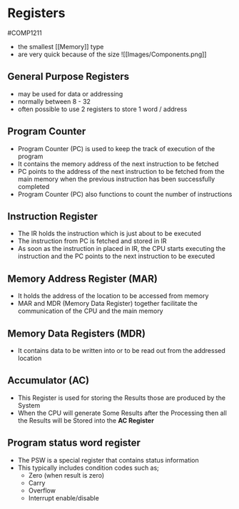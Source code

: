 # Registers
#COMP1211 
- the smallest [[Memory]] type
- are very quick because of the size
![[Images/Components.png]]

## General Purpose Registers
- may be used for data or addressing
- normally between 8 - 32
- often possible to use 2 registers to store 1 word / address
## Program Counter
- Program Counter (PC) is used to keep the track of execution of the program
- It contains the memory address of the next instruction to be fetched
- PC points to the address of the next instruction to be fetched from the main memory when the previous instruction has been successfully completed
- Program Counter (PC) also functions to count the number of instructions
## Instruction Register
- The IR holds the instruction which is just about to be executed
- The instruction from PC is fetched and stored in IR
- As soon as the instruction in placed in IR, the CPU starts executing the instruction and the PC points to the next instruction to be executed
## Memory Address Register (MAR)
- It holds the address of the location to be accessed from memory
- MAR and MDR (Memory Data Register) together facilitate the communication of the CPU and the main memory
## Memory Data Registers (MDR)
- It contains data to be written into or to be read out from the addressed location
## Accumulator (AC)
- This Register is used for storing the Results those are produced by the System
- When the CPU will generate Some Results after the Processing then all the Results will be Stored into the **AC Register**
## Program status word register
- The PSW is a special register that contains status information
- This typically includes condition codes such as;
	- Zero (when result is zero)
	- Carry
	- Overflow
	- Interrupt enable/disable